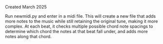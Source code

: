 Created March 2025

Run newmidi.py and enter in a midi file. This will create a new file that adds more notes to the music while still retaining the original tune, making it more complex. At each beat, it checks multiple possible chord note spacings to determine which chord the notes at that beat fall under, and adds more notes along that chord.
